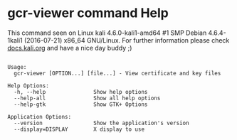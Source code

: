 # gcr-viewer command Help
 
 This command seen on Linux kali 4.6.0-kali1-amd64 #1 SMP Debian 4.6.4-1kali1 (2016-07-21) x86_64 GNU/Linux. For further information please check [docs.kali.org](docs.kali.org) and have a nice day buddy ;) 

~~~

Usage:
  gcr-viewer [OPTION...] [file...] - View certificate and key files

Help Options:
  -h, --help               Show help options
  --help-all               Show all help options
  --help-gtk               Show GTK+ Options

Application Options:
  --version                Show the application's version
  --display=DISPLAY        X display to use


~~~

